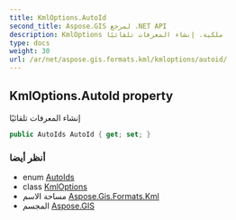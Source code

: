 ```yaml
---
title: KmlOptions.AutoId
second_title: Aspose.GIS لمرجع .NET API
description: KmlOptions ملكية. إنشاء المعرفات تلقائيًا
type: docs
weight: 30
url: /ar/net/aspose.gis.formats.kml/kmloptions/autoid/
---
```

## KmlOptions.AutoId property

إنشاء المعرفات تلقائيًا

```csharp
public AutoIds AutoId { get; set; }
```

### أنظر أيضا

* enum [AutoIds](../../../aspose.gis/autoids/)
* class [KmlOptions](../)
* مساحة الاسم [Aspose.Gis.Formats.Kml](../../kmloptions/)
* المجسم [Aspose.GIS](../../../)


